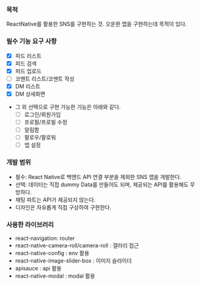 ### 목적

ReactNative를 활용한 SNS를 구현하는 것. 오운완 앱을 구현하는데 목적이 있다.

### 필수 기능 요구 사항

- [x] 피드 리스트
- [x] 피드 검색
- [x] 피드 업로드
- [ ] 코멘트 리스트/코멘트 작성
- [x] DM 리스트
- [x] DM 상세화면

- 그 외 선택으로 구현 가능한 기능은 아래와 같다.
  - [ ] 로그인/회원가입
  - [ ] 프로필/프로필 수정
  - [ ] 알림함
  - [ ] 팔로우/팔로워
  - [ ] 앱 설정

### 개발 범위

- 필수: React Native로 백엔드 API 연결 부분을 제외한 SNS 앱을 개발한다.
- 선택: 데이터는 직접 dummy Data를 만들어도 되며, 제공되는 API를 활용해도 무방하다.
- 채팅 파트는 API가 제공되지 않는다.
- 디자인은 자유롭게 직접 구상하여 구현한다.

### 사용한 라이브러리

- react-navigation: router
- react-native-camera-roll/camera-roll : 갤러리 접근
- react-native-config : env 활용
- react-native-image-slider-box : 이미지 슬라이더
- apisauce : api 활용
- react-native-modal : modal 활용
